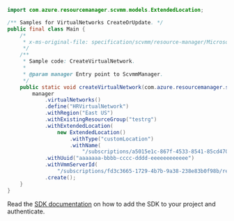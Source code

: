 ```java
import com.azure.resourcemanager.scvmm.models.ExtendedLocation;

/** Samples for VirtualNetworks CreateOrUpdate. */
public final class Main {
    /*
     * x-ms-original-file: specification/scvmm/resource-manager/Microsoft.ScVmm/preview/2020-06-05-preview/examples/CreateVirtualNetwork.json
     */
    /**
     * Sample code: CreateVirtualNetwork.
     *
     * @param manager Entry point to ScvmmManager.
     */
    public static void createVirtualNetwork(com.azure.resourcemanager.scvmm.ScvmmManager manager) {
        manager
            .virtualNetworks()
            .define("HRVirtualNetwork")
            .withRegion("East US")
            .withExistingResourceGroup("testrg")
            .withExtendedLocation(
                new ExtendedLocation()
                    .withType("customLocation")
                    .withName(
                        "/subscriptions/a5015e1c-867f-4533-8541-85cd470d0cfb/resourceGroups/demoRG/providers/Microsoft.Arc/customLocations/contoso"))
            .withUuid("aaaaaaa-bbbb-cccc-dddd-eeeeeeeeeeee")
            .withVmmServerId(
                "/subscriptions/fd3c3665-1729-4b7b-9a38-238e83b0f98b/resourceGroups/testrg/providers/Microsoft.SCVMM/VMMServers/ContosoVMMServer")
            .create();
    }
}
```

Read the [SDK documentation](https://github.com/Azure/azure-sdk-for-java/blob/azure-resourcemanager-scvmm_1.0.0-beta.1/sdk/scvmm/azure-resourcemanager-scvmm/README.md) on how to add the SDK to your project and authenticate.
